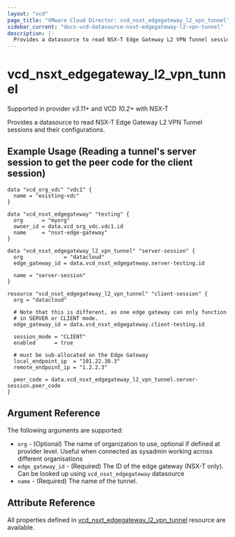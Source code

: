 ```yaml
---
layout: "vcd"
page_title: "VMware Cloud Director: vcd_nsxt_edgegateway_l2_vpn_tunnel"
sidebar_current: "docs-vcd-datasource-nsxt-edgegateway-l2-vpn-tunnel"
description: |-
  Provides a datasource to read NSX-T Edge Gateway L2 VPN Tunnel sessions and their configurations.
---
```


# vcd\_nsxt\_edgegateway\_l2\_vpn\_tunnel

Supported in provider *v3.11+* and VCD *10.2+* with NSX-T

Provides a datasource to read NSX-T Edge Gateway L2 VPN Tunnel sessions and their configurations.

## Example Usage (Reading a tunnel's server session to get the peer code for the client session)

```hcl
data "vcd_org_vdc" "vdc1" {
  name = "existing-vdc"
}

data "vcd_nsxt_edgegateway" "testing" {
  org      = "myorg"
  owner_id = data.vcd_org_vdc.vdc1.id
  name     = "nsxt-edge-gateway"
}

data "vcd_nsxt_edgegateway_l2_vpn_tunnel" "server-session" {
  org             = "datacloud"
  edge_gateway_id = data.vcd_nsxt_edgegateway.server-testing.id

  name = "server-session"
}

resource "vcd_nsxt_edgegateway_l2_vpn_tunnel" "client-session" {
  org = "datacloud"

  # Note that this is different, as one edge gateway can only function
  # in SERVER or CLIENT mode.
  edge_gateway_id = data.vcd_nsxt_edgegateway.client-testing.id

  session_mode = "CLIENT"
  enabled      = true

  # must be sub-allocated on the Edge Gateway
  local_endpoint_ip  = "101.22.30.3"
  remote_endpoint_ip = "1.2.2.3"

  peer_code = data.vcd_nsxt_edgegateway_l2_vpn_tunnel.server-session.peer_code
}
```

## Argument Reference

The following arguments are supported:

* `org` - (Optional) The name of organization to use, optional if defined at 
  provider level. Useful when connected as sysadmin working across different organisations
* `edge_gateway_id` - (Required) The ID of the edge gateway (NSX-T only). 
  Can be looked up using `vcd_nsxt_edgegateway` datasource
* `name` - (Required) The name of the tunnel.

## Attribute Reference

All properties defined in [vcd_nsxt_edgegateway_l2_vpn_tunnel](/providers/vmware/vcd/latest/docs/resources/nsxt_edgegateway_l2_vpn_tunnel)
resource are available.

